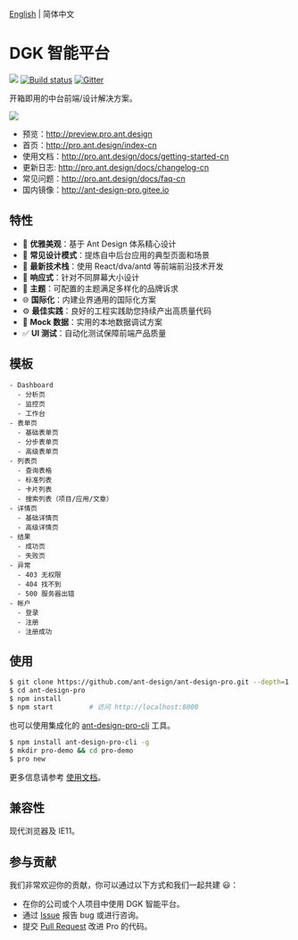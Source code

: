 [English](./README.md) | 简体中文

# DGK 智能平台

[![](https://img.shields.io/travis/ant-design/ant-design-pro.svg?style=flat-square)](https://travis-ci.org/ant-design/ant-design-pro) [![Build status](https://ci.appveyor.com/api/projects/status/67fxu2by3ibvqtat/branch/master?svg=true)](https://ci.appveyor.com/project/afc163/ant-design-pro/branch/master)  [![Gitter](https://badges.gitter.im/ant-design/ant-design-pro.svg)](https://gitter.im/ant-design/ant-design-pro?utm_source=badge&utm_medium=badge&utm_campaign=pr-badge)

开箱即用的中台前端/设计解决方案。

![](https://gw.alipayobjects.com/zos/rmsportal/xEdBqwSzvoSapmnSnYjU.png)

- 预览：http://preview.pro.ant.design
- 首页：http://pro.ant.design/index-cn
- 使用文档：http://pro.ant.design/docs/getting-started-cn
- 更新日志: http://pro.ant.design/docs/changelog-cn
- 常见问题：http://pro.ant.design/docs/faq-cn
- 国内镜像：http://ant-design-pro.gitee.io

## 特性

- :gem: **优雅美观**：基于 Ant Design 体系精心设计
- :triangular_ruler: **常见设计模式**：提炼自中后台应用的典型页面和场景
- :rocket: **最新技术栈**：使用 React/dva/antd 等前端前沿技术开发
- :iphone: **响应式**：针对不同屏幕大小设计
- :art: **主题**：可配置的主题满足多样化的品牌诉求
- :globe_with_meridians: **国际化**：内建业界通用的国际化方案
- :gear: **最佳实践**：良好的工程实践助您持续产出高质量代码
- :1234: **Mock 数据**：实用的本地数据调试方案
- :white_check_mark: **UI 测试**：自动化测试保障前端产品质量

## 模板

```
- Dashboard
  - 分析页
  - 监控页
  - 工作台
- 表单页
  - 基础表单页
  - 分步表单页
  - 高级表单页
- 列表页
  - 查询表格
  - 标准列表
  - 卡片列表
  - 搜索列表（项目/应用/文章）
- 详情页
  - 基础详情页
  - 高级详情页
- 结果
  - 成功页
  - 失败页
- 异常
  - 403 无权限
  - 404 找不到
  - 500 服务器出错
- 帐户
  - 登录
  - 注册
  - 注册成功
```

## 使用

```bash
$ git clone https://github.com/ant-design/ant-design-pro.git --depth=1
$ cd ant-design-pro
$ npm install
$ npm start         # 访问 http://localhost:8000
```

也可以使用集成化的 [ant-design-pro-cli](https://github.com/ant-design/ant-design-pro-cli) 工具。

```bash
$ npm install ant-design-pro-cli -g
$ mkdir pro-demo && cd pro-demo
$ pro new
```

更多信息请参考 [使用文档](http://pro.ant.design/docs/getting-started)。

## 兼容性

现代浏览器及 IE11。

## 参与贡献

我们非常欢迎你的贡献，你可以通过以下方式和我们一起共建 :smiley:：

- 在你的公司或个人项目中使用 DGK 智能平台。
- 通过 [Issue](http://github.com/ant-design/ant-design-pro/issues) 报告 bug 或进行咨询。
- 提交 [Pull Request](http://github.com/ant-design/ant-design-pro/pulls) 改进 Pro 的代码。
